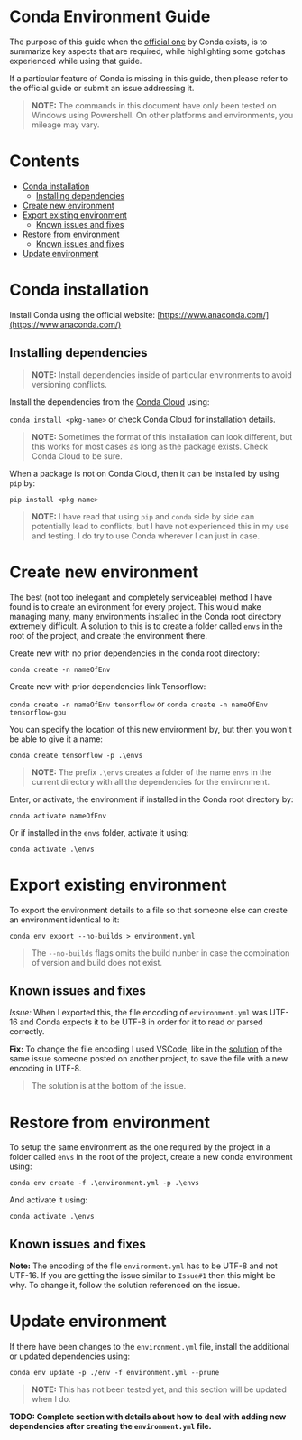 # Conda Environment Guide

The purpose of this guide when the [official one](https://docs.conda.io/projects/conda/en/latest/user-guide/tasks/manage-environments.html#updating-an-environment) by Conda exists, is to summarize key aspects that are required, while highlighting some gotchas experienced while using that guide.

If a particular feature of Conda is missing in this guide, then please refer to the official guide or submit an issue addressing it.

> **NOTE:** The commands in this document have only been tested on Windows using Powershell. On other platforms and environments, you mileage may vary.

# Contents

- [Conda installation](#conda-installation)
  - [Installing dependencies](#installing-dependencies)
- [Create new environment](#create-new-environment)
- [Export existing environment](#export-existing-environment)
  - [Known issues and fixes](#export-known-issues)
- [Restore from environment](#restore-from-environment)
  - [Known issues and fixes](#restore-known-issues)
- [Update environment](#update-environment)

# Conda installation <a name="conda-installation"></a>

Install Conda using the official website: [https://www.anaconda.com/](https://www.anaconda.com/)

## Installing dependencies <a name="installing-dependencies"></a>

> **NOTE:** Install dependencies inside of particular environments to avoid versioning conflicts.

Install the dependencies from the [Conda Cloud](https://anaconda.org/) using:

`conda install <pkg-name>` or check Conda Cloud for installation details.

> **NOTE:** Sometimes the format of this installation can look different, but this works for most cases as long as the package exists. Check Conda Cloud to be sure.

When a package is not on Conda Cloud, then it can be installed by using `pip` by:

`pip install <pkg-name>`

> **NOTE:** I have read that using `pip` and `conda` side by side can potentially lead to conflicts, but I have not experienced this in my use and testing. I do try to use Conda wherever I can just in case.

# Create new environment <a name="create-new-environment"></a>

The best (not too inelegant and completely serviceable) method I have found is to create an evironment for every project. This would make managing many, many environments installed in the Conda root directory extremely difficult. A solution to this is to create a folder called `envs` in the root of the project, and create the environment there.

Create new with no prior dependencies in the conda root directory:

`conda create -n nameOfEnv`

Create new with prior dependencies link Tensorflow:

`conda create -n nameOfEnv tensorflow` or
`conda create -n nameOfEnv tensorflow-gpu`

You can specify the location of this new environment by, but then you won't be able to give it a name:

`conda create tensorflow -p .\envs`

> **NOTE:** The prefix `.\envs` creates a folder of the name `envs` in the current directory with all the dependencies for the environment.

Enter, or activate, the environment if installed in the Conda root directory by:

`conda activate nameOfEnv`

Or if installed in the `envs` folder, activate it using:

`conda activate .\envs`

# Export existing environment <a name="export-existing-environment"></a>

To export the environment details to a file so that someone else can create an environment identical to it:

`conda env export --no-builds > environment.yml`

> The `--no-builds` flags omits the build nunber in case the combination of version and build does not exist.

## Known issues and fixes <a name="export-known-issues"></a>

_Issue:_ When I exported this, the file encoding of `environment.yml` was UTF-16 and Conda expects it to be UTF-8 in order for it to read or parsed correctly.

**Fix:** To change the file encoding I used VSCode, like in the [solution](https://github.com/conda/conda/issues/7381) of the same issue someone posted on another project, to save the file with a new encoding in UTF-8.

> The solution is at the bottom of the issue.

# Restore from environment <a name="restore-from-environment"></a>

To setup the same environment as the one required by the project in a folder called `envs` in the root of the project, create a new conda environment using:

`conda env create -f .\environment.yml -p .\envs`

And activate it using:

`conda activate .\envs`

## Known issues and fixes <a name="restore-known-issues"></a>

**Note:** The encoding of the file `environment.yml` has to be UTF-8 and not UTF-16. If you are getting the issue similar to `Issue#1` then this might be why. To change it, follow the solution referenced on the issue.

# Update environment <a name="update-environment"></a>

If there have been changes to the `environment.yml` file, install the additional or updated dependencies using:

`conda env update -p ./env -f environment.yml --prune`

> **NOTE:** This has not been tested yet, and this section will be updated when I do.

**TODO: Complete section with details about how to deal with adding new dependencies after creating the `environment.yml` file.**
